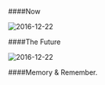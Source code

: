 ####Now

![2016-12-22](http://upload-images.jianshu.io/upload_images/658453-4a39fcccafbee258.jpg?imageMogr2/auto-orient/strip%7CimageView2/2/w/1240)

####The Future

![2016-12-22](http://upload-images.jianshu.io/upload_images/658453-e6f8101bdcbb7582.jpg?imageMogr2/auto-orient/strip%7CimageView2/2/w/1240)

####Memory & Remember.
